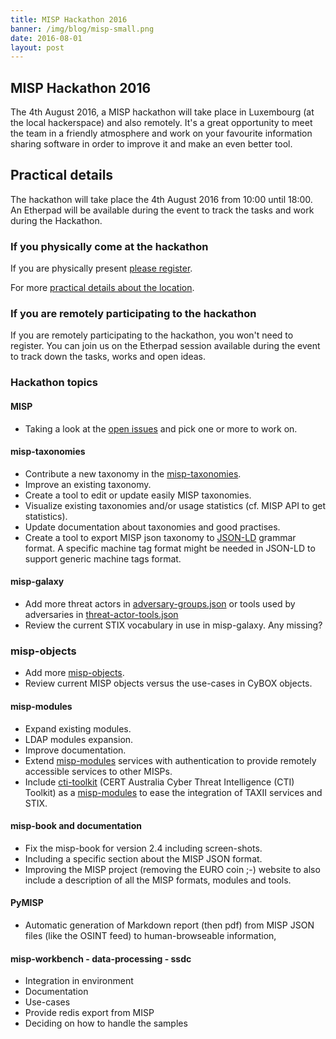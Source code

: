 ```yaml
---
title: MISP Hackathon 2016
banner: /img/blog/misp-small.png
date: 2016-08-01
layout: post
---
```


## MISP Hackathon 2016

The 4th August 2016, a MISP hackathon will take place in Luxembourg (at the local hackerspace) and also remotely.
It's a great opportunity to meet the team in a friendly atmosphere and work on your favourite information sharing
software in order to improve it and make an even better tool.

## Practical details

The hackathon will take place the 4th August 2016 from 10:00 until 18:00. An Etherpad will be available during the event to track the tasks and work during the Hackathon.

### If you physically come at the hackathon

If you are physically present [please register](https://www.eventbrite.com/e/misp-hackathon-tickets-25734461467).

For more [practical details about the location](https://www.hackerspace.lu/address/).

### If you are remotely participating to the hackathon

If you are remotely participating to the hackathon, you won't need to register. You can join us on the Etherpad
session available during the event to track down the tasks, works and open ideas.

### Hackathon topics

#### MISP

* Taking a look at the [open issues](https://github.com/MISP/MISP/issues) and pick one or more to work on.

#### misp-taxonomies

* Contribute a new taxonomy in the [misp-taxonomies](https://github.com/MISP/misp-taxonomies).
* Improve an existing taxonomy.
* Create a tool to edit or update easily MISP taxonomies.
* Visualize existing taxonomies and/or usage statistics (cf. MISP API to get statistics).
* Update documentation about taxonomies and good practises.
* Create a tool to export MISP json taxonomy to [JSON-LD](https://www.w3.org/TR/json-ld/) grammar format. A specific machine tag format might be needed in JSON-LD to support generic machine tags format.

#### misp-galaxy

* Add more threat actors in [adversary-groups.json](https://github.com/MISP/misp-galaxy/blob/master/elements/adversary-groups.json) or tools used by adversaries in [threat-actor-tools.json
](https://github.com/MISP/misp-galaxy/blob/master/elements/threat-actor-tools.json)
* Review the current STIX vocabulary in use in misp-galaxy. Any missing? 

### misp-objects

* Add more [misp-objects](https://github.com/MISP/misp-objects).
* Review current MISP objects versus the use-cases in CyBOX objects.
 
#### misp-modules

* Expand existing modules.
* LDAP modules expansion.
* Improve documentation.
* Extend [misp-modules](https://github.com/MISP/misp-modules) services with authentication to provide remotely accessible services to other MISPs.
* Include [cti-toolkit](https://github.com/MISP/cti-toolkit) (CERT Australia Cyber Threat Intelligence (CTI) Toolkit) as a [misp-modules](https://github.com/MISP/misp-modules) to ease the integration of TAXII services and STIX.

#### misp-book and documentation

* Fix the misp-book for version 2.4 including screen-shots.
* Including a specific section about the MISP JSON format.
* Improving the MISP project (removing the EURO coin ;-) website to also include a description of all the MISP formats, modules and tools. 

#### PyMISP

* Automatic generation of Markdown report (then pdf) from MISP JSON files (like the OSINT feed) to human-browseable information,

#### misp-workbench - data-processing - ssdc

* Integration in environment
* Documentation
* Use-cases
* Provide redis export from MISP
* Deciding on how to handle the samples

